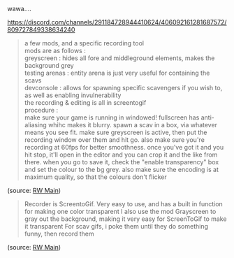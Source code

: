 wawa....

https://discord.com/channels/291184728944410624/406092161281687572/809727849338634240

> a few mods, and a specific recording tool  
> mods are as follows :  
> greyscreen : hides all fore and middleground elements, makes the background grey  
> testing arenas : entity arena is just very useful for containing the scavs  
> devconsole : allows for spawning specific scavengers if you wish to, as well as enabling invulnerability  
> the recording & editing is all in screentogif   
> procedure :  
> make sure your game is running in windowed! fullscreen has anti-aliasing whihc makes it blurry. spawn a scav in a box, via whatever means you see fit. make sure greyscreen is active, then put the recording window over them and hit go. also make sure you're recording at 60fps for better smoothness. once you've got it and you hit stop, it'll open in the editor and you can crop it and the like from there. when you go to save it, check the "enable transparency" box and set the colour to the bg grey. also make sure the encoding is at maximum quality, so that the colours don't flicker

(source: [RW Main](https://discord.com/channels/291184728944410624/1118078892796825670/1141447706699649165))

  
> Recorder is ScreentoGif. Very easy to use, and has a built in function for making one color transparent I also use the mod Grayscreen to gray out the background, making it very easy for ScreenToGif to make it transparent For scav gifs, i poke them until they do something funny, then record them

(source: [RW Main](https://discord.com/channels/291184728944410624/1118078892796825670/1141447420304171110))

